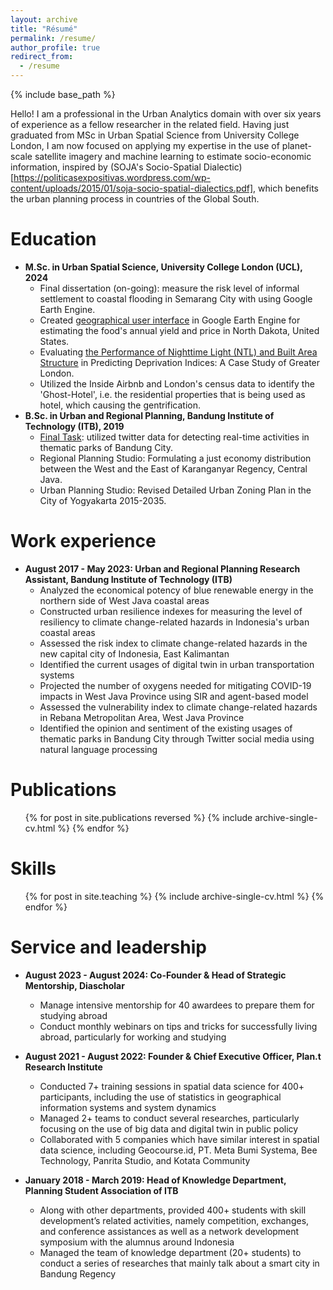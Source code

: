 ```yaml
---
layout: archive
title: "Résumé"
permalink: /resume/
author_profile: true
redirect_from:
  - /resume
---
```


{% include base_path %}

Hello! I am a professional in the Urban Analytics domain with over six years of experience as a fellow researcher in the related field. Having just graduated from MSc in Urban Spatial Science from University College London, I am now focused on applying my expertise in the use of planet-scale satellite imagery and machine learning to estimate socio-economic information, inspired by (SOJA's Socio-Spatial Dialectic)[https://politicasexpositivas.wordpress.com/wp-content/uploads/2015/01/soja-socio-spatial-dialectics.pdf], which benefits the urban planning process in countries of the Global South.

Education
======
* __M.Sc. in Urban Spatial Science, University College London (UCL), 2024__
  * Final dissertation (on-going): measure the risk level of informal settlement to coastal flooding in Semarang City with using Google Earth Engine.
  * Created [geographical user interface](https://ofitrahramadhan.github.io/bigdata_datacrafter/) in Google Earth Engine for estimating the food's annual yield and price in North Dakota, United States.
  * Evaluating [the Performance of Nighttime Light (NTL) and Built Area Structure](https://github.com/ofitrahramadhan/performance_comparison) in Predicting Deprivation Indices: A Case Study of Greater London.
  * Utilized the Inside Airbnb and London's census data to identify the 'Ghost-Hotel', i.e. the residential properties that is being used as hotel, which causing the gentrification.
* __B.Sc. in Urban and Regional Planning, Bandung Institute of Technology (ITB), 2019__
  * [Final Task](https://digilib.itb.ac.id/index.php/gdl/view/44208): utilized twitter data for detecting real-time activities in thematic parks of Bandung City.
  * Regional Planning Studio: Formulating a just economy distribution between the West and the East of Karanganyar Regency, Central Java.
  * Urban Planning Studio: Revised Detailed Urban Zoning Plan in the City of Yogyakarta 2015-2035.

Work experience
======
* __August 2017 - May 2023: Urban and Regional Planning Research Assistant, Bandung Institute of Technology (ITB)__
  * Analyzed the economical potency of blue renewable energy in the northern side of West Java coastal areas
  * Constructed urban resilience indexes for measuring the level of resiliency to climate change-related hazards in Indonesia's urban coastal areas
  * Assessed the risk index to climate change-related hazards in the new capital city of Indonesia, East Kalimantan
  * Identified the current usages of digital twin in urban transportation systems
  * Projected the number of oxygens needed for mitigating COVID-19 impacts in West Java Province using SIR and agent-based model
  * Assessed the vulnerability index to climate change-related hazards in Rebana Metropolitan Area, West Java Province
  * Identified the opinion and sentiment of the existing usages of thematic parks in Bandung City through Twitter social media using natural language processing
  
Publications
======
  <ul>{% for post in site.publications reversed %}
    {% include archive-single-cv.html %}
  {% endfor %}</ul>
  
Skills
======
  <ul>{% for post in site.teaching %}
    {% include archive-single-cv.html %}
  {% endfor %}</ul>
  
Service and leadership
======
* __August 2023 - August 2024: Co-Founder & Head of Strategic Mentorship, Diascholar__
  * Manage intensive mentorship for 40 awardees to prepare them for studying abroad
  * Conduct monthly webinars on tips and tricks for successfully living abroad, particularly for working and studying

* __August 2021 - August 2022: Founder & Chief Executive Officer, Plan.t Research Institute__
  * Conducted 7+ training sessions in spatial data science for 400+ participants, including the use of statistics in geographical information systems and system dynamics  
  * Managed 2+ teams to conduct several researches, particularly focusing on the use of big data and digital twin in public policy
  * Collaborated with 5 companies which have similar interest in spatial data science, including Geocourse.id, PT. Meta Bumi Systema, Bee Technology, Panrita Studio, and Kotata Community

* __January 2018 - March 2019: Head of Knowledge Department, Planning Student Association of ITB__
  * Along with other departments, provided 400+ students with skill development’s related activities, namely competition, exchanges, and conference assistances as well as a network development symposium with the alumnus around Indonesia
  * Managed the team of knowledge department (20+ students) to conduct a series of researches that mainly talk about a smart city in Bandung Regency
